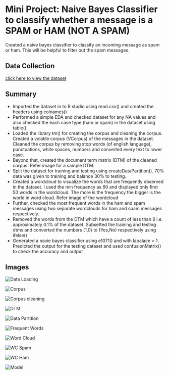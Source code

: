 # Mini Project: Naive Bayes Classifier to classify whether a message is a SPAM or HAM (NOT A SPAM)

Created a naive bayes classifier to classify an incoming message as spam or ham. This will be helpful to filter out the spam messages.

## Data Collection
[click here to view the dataset](https://github.com/rohitraturi/Supervised-Machine-Learning/tree/master/SMS%20Classifier/spam.csv)

## Summary
- Imported the dataset in to R studio using read.csv() and created the headers using colnames()
- Performed a simple EDA and checked dataset for any NA values and also checked the each case type (ham or spam) in the dataset using table()
- Loaded the library tm() for creating the corpus and cleaning the corpus. Created a volatile corpus (VCorpus) of the messages in the dataset. Cleaned the corpus by removing stop words (of english language), punctuations, white spaces, numbers and converted every text to lower case.
- Beyond that, created the document term matrix (DTM) of the cleaned corpus. Refer image for a sample DTM.
- Split the dataset for training and testing using createDataPartition(). 70% data was given to training and balance 30% to testing.
- Created a wordcloud to visualize the words that are frequently observed in the dataset. I used the min frequency as 60 and displayed only first 50 words in the wordcloud. The more is the frequency the bigger is the world in word cloud. Refer image of the wordcloud
- Further, checked the most frequent words in the ham and spam messages using two separate wordclouds for ham and spam messages respectively.
- Removed the words from the DTM which have a count of less than 6 i.e. approximately 0.1% of the dataset. Subsetted the training and testing dtms and converted the numbers (1,0) to (Yes,No) respectively using ifelse()
- Generated a navie bayes classifier using e1071() and with lapalace = 1. Predicted the output for the testing dataset and used confusionMatrix() to check the accuracy and output

## Images

![Data Loading](https://github.com/rohitraturi/Supervised-Machine-Learning/tree/master/SMS%20Classifier/Analysis/dataloading.PNG)

![Corpus](https://github.com/rohitraturi/Supervised-Machine-Learning/tree/master/SMS%20Classifier/Analysis/corpus.PNG)

![Corpus cleaning](https://github.com/rohitraturi/Supervised-Machine-Learning/tree/master/SMS%20Classifier/Analysis/corpuscleaning.PNG)

![DTM](https://github.com/rohitraturi/Supervised-Machine-Learning/tree/master/SMS%20Classifier/Analysis/dtm.PNG)

![Data Partition](https://github.com/rohitraturi/Supervised-Machine-Learning/tree/master/SMS%20Classifier/Analysis/datapartition.PNG)

![Frequent Words](https://github.com/rohitraturi/Supervised-Machine-Learning/tree/master/SMS%20Classifier/Analysis/freqwords.PNG)

![Word Cloud](https://github.com/rohitraturi/Supervised-Machine-Learning/tree/master/SMS%20Classifier/Analysis/wc.PNG)

![WC Spam](https://github.com/rohitraturi/Supervised-Machine-Learning/tree/master/SMS%20Classifier/Analysis/wcspam.PNG)

![WC Ham](https://github.com/rohitraturi/Supervised-Machine-Learning/tree/master/SMS%20Classifier/Analysis/wcham.PNG)

![Model](https://github.com/rohitraturi/Supervised-Machine-Learning/tree/master/SMS%20Classifier/Analysis/model.PNG)
